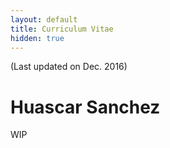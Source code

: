 ```yaml
---
layout: default
title: Curriculum Vitae
hidden: true
---
```


<div class="shifted">
<div class="section">
<div class="entry">
<div class="item">
<span class="deemph">(Last updated on Dec. 2016)</span>
</div>
</div>
</div>
</div>

# Huascar Sanchez

WIP

